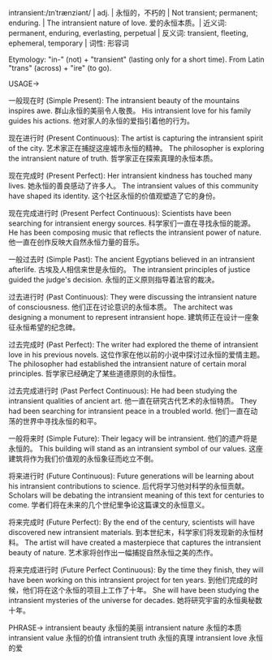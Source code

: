 intransient:/ɪnˈtrænziənt/ | adj. | 永恒的，不朽的 | Not transient; permanent; enduring. |  The intransient nature of love. 爱的永恒本质。| 近义词: permanent, enduring, everlasting, perpetual | 反义词: transient, fleeting, ephemeral, temporary | 词性: 形容词

Etymology:  "in-" (not) + "transient" (lasting only for a short time). From Latin "trans" (across) + "ire" (to go).

USAGE->

一般现在时 (Simple Present):
The intransient beauty of the mountains inspires awe.  群山永恒的美丽令人敬畏。
His intransient love for his family guides his actions. 他对家人的永恒的爱指引着他的行为。


现在进行时 (Present Continuous):
The artist is capturing the intransient spirit of the city. 艺术家正在捕捉这座城市永恒的精神。
The philosopher is exploring the intransient nature of truth. 哲学家正在探索真理的永恒本质。


现在完成时 (Present Perfect):
Her intransient kindness has touched many lives. 她永恒的善良感动了许多人。
The intransient values of this community have shaped its identity. 这个社区永恒的价值观塑造了它的身份。


现在完成进行时 (Present Perfect Continuous):
Scientists have been searching for intransient energy sources. 科学家们一直在寻找永恒的能源。
He has been composing music that reflects the intransient power of nature. 他一直在创作反映大自然永恒力量的音乐。


一般过去时 (Simple Past):
The ancient Egyptians believed in an intransient afterlife. 古埃及人相信来世是永恒的。
The intransient principles of justice guided the judge's decision.  永恒的正义原则指导着法官的裁决。


过去进行时 (Past Continuous):
They were discussing the intransient nature of consciousness. 他们正在讨论意识的永恒本质。
The architect was designing a monument to represent intransient hope.  建筑师正在设计一座象征永恒希望的纪念碑。


过去完成时 (Past Perfect):
The writer had explored the theme of intransient love in his previous novels.  这位作家在他以前的小说中探讨过永恒的爱情主题。
The philosopher had established the intransient nature of certain moral principles. 哲学家已经确定了某些道德原则的永恒性。


过去完成进行时 (Past Perfect Continuous):
He had been studying the intransient qualities of ancient art. 他一直在研究古代艺术的永恒特质。
They had been searching for intransient peace in a troubled world.  他们一直在动荡的世界中寻找永恒的和平。


一般将来时 (Simple Future):
Their legacy will be intransient. 他们的遗产将是永恒的。
This building will stand as an intransient symbol of our values.  这座建筑将作为我们价值观的永恒象征而屹立不倒。


将来进行时 (Future Continuous):
Future generations will be learning about his intransient contributions to science. 后代将学习他对科学的永恒贡献。
Scholars will be debating the intransient meaning of this text for centuries to come.  学者们将在未来的几个世纪里争论这篇课文的永恒意义。


将来完成时 (Future Perfect):
By the end of the century, scientists will have discovered new intransient materials. 到本世纪末，科学家们将发现新的永恒材料。
The artist will have created a masterpiece that captures the intransient beauty of nature. 艺术家将创作出一幅捕捉自然永恒之美的杰作。


将来完成进行时 (Future Perfect Continuous):
By the time they finish, they will have been working on this intransient project for ten years. 到他们完成的时候，他们将在这个永恒的项目上工作了十年。
She will have been studying the intransient mysteries of the universe for decades. 她将研究宇宙的永恒奥秘数十年。



PHRASE->
intransient beauty  永恒的美丽
intransient nature  永恒的本质
intransient value  永恒的价值
intransient truth  永恒的真理
intransient love  永恒的爱
